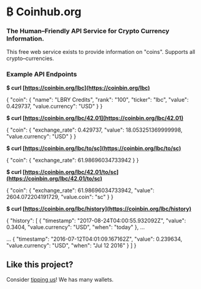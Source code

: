 # ₿ Coinhub.org

### The Human–Friendly API Service for Crypto Currency Information.

This free web service exists to provide information on "coins". Supports all crypto–currencies.

### Example API Endpoints

**$ curl [https://coinbin.org/lbc](https://coinbin.org/lbc)**

{
  "coin": {
    "name": "LBRY Credits", 
    "rank": "100", 
    "ticker": "lbc", 
    "value": 0.429737, 
    "value.currency": "USD"
  }
}

      

**$ curl [https://coinbin.org/lbc/42.01](https://coinbin.org/lbc/42.01)**

{
  "coin": {
    "exchange_rate": 0.429737, 
    "value": 18.053251369999998, 
    "value.currency": "USD"
  }
}

      

**$ curl [https://coinbin.org/lbc/to/sc](https://coinbin.org/lbc/to/sc)**

{
  "coin": {
    "exchange_rate": 61.98696034733942
  }
}

      

**$ curl [https://coinbin.org/lbc/42.01/to/sc](https://coinbin.org/lbc/42.01/to/sc)**

{
  "coin": {
    "exchange_rate": 61.98696034733942, 
    "value": 2604.072204191729, 
    "value.coin": "sc"
  }
}
 

**$ curl [https://coinbin.org/lbc/history](https://coinbin.org/lbc/history)**

{
  "history": [
    {
      "timestamp": "2017-08-24T04:00:55.932092Z",
      "value": 0.3404,
      "value.currency": "USD",
      "when": "today"
    }, ...

... {
      "timestamp": "2016-07-12T04:01:09.167162Z",
      "value": 0.239634,
      "value.currency": "USD",
      "when": "Jul 12 2016"
    }
  ]
}
## Like this project?

Consider [tipping us](http://coinbin.org/thanks)! We has many wallets. 
